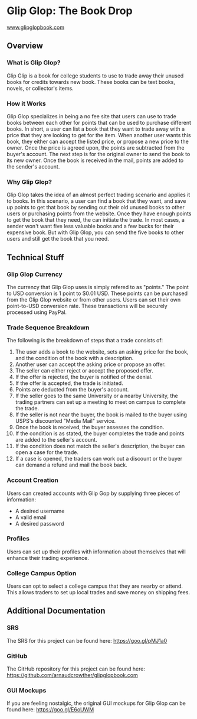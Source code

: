 # Glip Glop: The Book Drop

www.glipglopbook.com

## Overview

### What is Glip Glop?

Glip Glip is a book for college students to use to trade away their unused books for credits towards new book. These books can be text books, novels, or collector's items. 

### How it Works

Glip Glop specializes in being a no fee site that users can use to trade books between each other for points that can be used to purchase different books. In short, a user can list a book that they want to trade away with a price that they are looking to get for the item. When another user wants this book, they either can accept the listed price, or propose a new price to the owner. Once the price is agreed upon, the points are subtracted from the buyer's account. The next step is for the original owner to send the book to its new owner. Once the book is received in the mail, points are added to the sender's account.

### Why Glip Glop?

Glip Glop takes the idea of an almost perfect trading scenario and applies it to books. In this scenario, a user can find a book that they want, and save up points to get that book by sending out their old unused books to other users or purchasing points from the website. Once they have enough points to get the book that they need, the can initiate the trade. In most cases, a sender won't want five less valuable books and a few bucks for their expensive book. But with Glip Glop, you can send the five books to other users and still get the book that you need.

## Technical Stuff

### Glip Glop Currency
The currency that Glip Glop uses is simply refered to as "points." The point to USD conversion is 1 point to $0.01 USD. These points can be purchased from the Glip Glop website or from other users. Users can set their own point-to-USD conversion rate. These transactions will be securely processed using PayPal.

### Trade Sequence Breakdown
The following is the breakdown of steps that a trade consists of:

1. The user adds a book to the website, sets an asking price for the book, and the condition of the book with a description.
2. Another user can accept the asking price or propose an offer.
3. The seller can either reject or accept the proposed offer.
4. If the offer is rejected, the buyer is notified of the denial.
5. If the offer is accepted, the trade is initiated.
6. Points are deducted from the buyer's account.
6. If the seller goes to the same University or a nearby University, the trading partners can set up a meeting to meet on campus to complete the trade.
7. If the seller is not near the buyer, the book is mailed to the buyer using USPS's discounted "Media Mail" service.
8. Once the book is received, the buyer assesses the condition.
9. If the condition is as stated, the buyer completes the trade and points are added to the seller's account.
10. If the condition does not match the seller's description, the buyer can open a case for the trade.
11. If a case is opened, the traders can work out a discount or the buyer can demand a refund and mail the book back.

### Account Creation
Users can created accounts with Glip Gop by supplying three pieces of information:

- A desired username
- A valid email
- A desired password

### Profiles
Users can set up their profiles with information about themselves that will enhance their trading experience. 

### College Campus Option
Users can opt to select a college campus that they are nearby or attend. This allows traders to set up local trades and save money on shipping fees.

## Additional Documentation

### SRS
The SRS for this project can be found here: https://goo.gl/pMJ1a0

### GitHub
The GitHub repository for this project can be found here: https://github.com/arnaudcrowther/glipglopbook.com

### GUI Mockups
If you are feeling nostalgic, the original GUI mockups for Glip Glop can be found here: https://goo.gl/E6oUWM